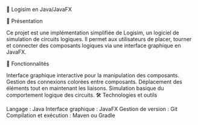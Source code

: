🔌 Logisim en Java/JavaFX

📌 Présentation

Ce projet est une implémentation simplifiée de Logisim, un logiciel de simulation de circuits logiques. Il permet aux utilisateurs de placer, tourner et connecter des composants logiques via une interface graphique en JavaFX.

🚀 Fonctionnalités

Interface graphique interactive pour la manipulation des composants.
Gestion des connexions colorées entre composants.
Déplacement des éléments tout en maintenant les liaisons.
Simulation basique du comportement logique des circuits.
🛠️ Technologies et outils

Langage : Java
Interface graphique : JavaFX
Gestion de version : Git
Compilation et exécution : Maven ou Gradle
